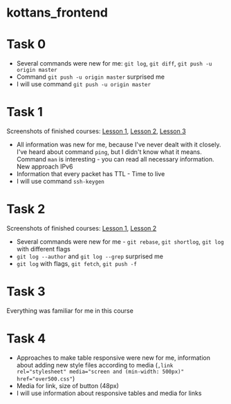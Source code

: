 # kottans_frontend

# Task 0
* Several commands were new for me: `git log`, `git diff`, `git push -u origin master`
* Command `git push -u origin master` surprised me
* I will use command `git push -u origin master`

# Task 1
Screenshots of finished courses: [Lesson 1](task_1/Course_1.jpg), [Lesson 2](./task_1/Course_2.jpg), [Lesson 3](./task_1/Course_3.jpg)

* All information was new for me, because I've never dealt with it closely. I've heard about command `ping`, but I didn't know what it means. Command `man` is interesting - you can read all necessary information. New approach IPv6
* Information that every packet has TTL - Time to live
* I will use command `ssh-keygen`

# Task 2
Screenshots of finished courses: [Lesson 1](task_2/Course_1.jpg), [Lesson 2](task_2/Course_2.jpg)

* Several commands were new for me - `git rebase`, `git shortlog`, `git log` with different flags
* `git log --author` and `git log --grep` surprised me
* `git log` with flags, `git fetch`, `git push -f`

# Task 3
Everything was familiar for me in this course

# Task 4
* Approaches to make table responsive were new for me, information about adding new style files according to media (`,link rel="stylesheet" media="screen and (min-width: 500px)" href="over500.css"`)
* Media for link, size of button (48px)
* I will use information about responsive tables and media for links
